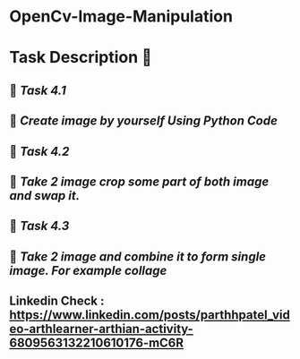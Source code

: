 # OpenCv-Image-Manipulation

# Task Description 📄

## 🔅 *Task 4.1*
## 📌 *Create image by yourself Using Python Code*

## 🔅 *Task 4.2*
## 📌 *Take 2 image crop some part of both image and swap it.*

## 🔅 *Task 4.3*
## 📌 *Take 2 image and combine it to form single image. For example collage*



## Linkedin Check : https://www.linkedin.com/posts/parthhpatel_video-arthlearner-arthian-activity-6809563132210610176-mC6R
